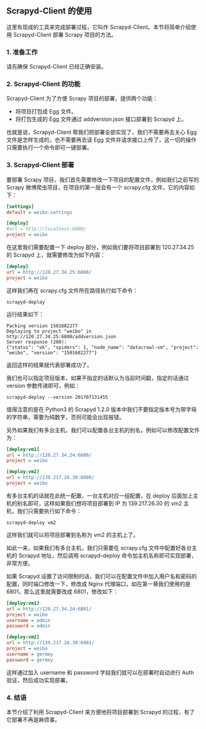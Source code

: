 ## Scrapyd-Client 的使用

这里有现成的工具来完成部署过程，它叫作 Scrapyd-Client。本节将简单介绍使用 Scrapyd-Client 部署 Scrapy 项目的方法。

### 1. 准备工作

请先确保 Scrapyd-Client 已经正确安装。

### 2. Scrapyd-Client 的功能

Scrapyd-Client 为了方便 Scrapy 项目的部署，提供两个功能：

* 将项目打包成 Egg 文件。
* 将打包生成的 Egg 文件通过 addversion.json 接口部署到 Scrapyd 上。

也就是说，Scrapyd-Client 帮我们把部署全部实现了，我们不需要再去关心 Egg 文件是怎样生成的，也不需要再去读 Egg 文件并请求接口上传了，这一切的操作只需要执行一个命令即可一键部署。

### 3. Scrapyd-Client 部署

要部署 Scrapy 项目，我们首先需要修改一下项目的配置文件，例如我们之前写的 Scrapy 微博爬虫项目，在项目的第一层会有一个 scrapy.cfg 文件，它的内容如下：

```ini
[settings]
default = weibo.settings

[deploy]
#url = http://localhost:6800/
project = weibo
```

在这里我们需要配置一下 deploy 部分，例如我们要将项目部署到 120.27.34.25 的 Scrapyd 上，就需要修改为如下内容：

```ini
[deploy]
url = http://120.27.34.25:6800/
project = weibo
```

这样我们再在 scrapy.cfg 文件所在路径执行如下命令：

```
scrapyd-deploy
```

运行结果如下：

```
Packing version 1501682277
Deploying to project "weibo" in http://120.27.34.25:6800/addversion.json
Server response (200):
{"status": "ok", "spiders": 1, "node_name": "datacrawl-vm", "project": "weibo", "version": "1501682277"}
```

返回这样的结果就代表部署成功了。

我们也可以指定项目版本，如果不指定的话默认为当前时间戳，指定的话通过 version 参数传递即可，例如：

```
scrapyd-deploy --version 201707131455
```

值得注意的是在 Python3 的 Scrapyd 1.2.0 版本中我们不要指定版本号为带字母的字符串，需要为纯数字，否则可能会出现报错。

另外如果我们有多台主机，我们可以配置各台主机的别名，例如可以修改配置文件为：

```ini
[deploy:vm1]
url = http://120.27.34.24:6800/
project = weibo

[deploy:vm2]
url = http://139.217.26.30:6800/
project = weibo
```

有多台主机的话就在此统一配置，一台主机对应一组配置，在 deploy 后面加上主机的别名即可，这样如果我们想将项目部署到 IP 为 139.217.26.30 的 vm2 主机，我们只需要执行如下命令：

```
scrapyd-deploy vm2
```

这样我们就可以将项目部署到名称为 vm2 的主机上了。

如此一来，如果我们有多台主机，我们只需要在 scrapy.cfg 文件中配置好各台主机的 Scrapyd 地址，然后调用 scrapyd-deploy 命令加主机名称即可实现部署，非常方便。

如果 Scrapyd 设置了访问限制的话，我们可以在配置文件中加入用户名和密码的配置，同时端口修改一下，修改成 Nginx 代理端口，如在第一章我们使用的是 6801，那么这里就需要改成 6801，修改如下：

```ini
[deploy:vm1]
url = http://120.27.34.24:6801/
project = weibo
username = admin
password = admin

[deploy:vm2]
url = http://139.217.26.30:6801/
project = weibo
username = germey
password = germey
```

这样通过加入 username 和 password 字段我们就可以在部署时自动进行 Auth 验证，然后成功实现部署。

### 4. 结语

本节介绍了利用 Scrapyd-Client 来方便地将项目部署到 Scrapyd 的过程，有了它部署不再是麻烦事。
